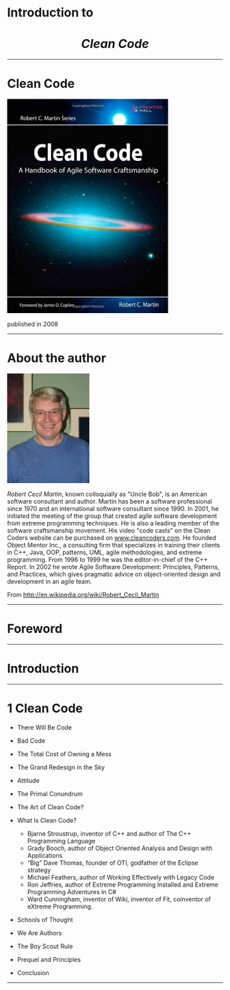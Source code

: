 # Introduction to 

# <center> *Clean Code*</center>

---

# Clean Code

![](../pic/Clean_Code.jpg)

published in 2008

---



# About the author


![](../pic/Robert_C_Martin.jpg)

*Robert Cecil Martin*, known colloquially as "Uncle Bob", is an American software consultant and author. Martin has been a software professional since 1970 and an international software consultant since 1990. In 2001, he initiated the meeting of the group that created agile software development from extreme programming techniques. He is also a leading member of the software craftsmanship movement. His video "code casts" on the Clean Coders website can be purchased on www.cleancoders.com. He founded Object Mentor Inc., a consulting firm that specializes in training their clients in C++, Java, OOP, patterns, UML, agile methodologies, and extreme programming. From 1996 to 1999 he was the editor-in-chief of the C++ Report. In 2002 he wrote Agile Software Development: Principles, Patterns, and Practices, which gives pragmatic advice on object-oriented design and development in an agile team.


From <http://en.wikipedia.org/wiki/Robert_Cecil_Martin>

----

# Foreword

----

# Introduction


----

# 1 Clean Code

*	There Will Be Code
*	Bad Code
*	The Total Cost of Owning a Mess
*	The Grand Redesign in the Sky
*	Attitude
*	The Primal Conundrum
*	The Art of Clean Code?
*	What Is Clean Code?

	-	Bjarne Stroustrup, inventor of C++ and author of The C++ Programming Language
	-	Grady Booch, author of Object Oriented Analysis and Design with Applications
	-	“Big” Dave Thomas, founder of OTI, godfather of the Eclipse strategy
	-	Michael Feathers, author of Working Effectively with Legacy Code
	-	Ron Jeffries, author of Extreme Programming Installed and Extreme Programming Adventures in C#
	-	Ward Cunningham, inventor of Wiki, inventor of Fit, coinventor of eXtreme Programming. 
	
*	Schools of Thought
*	We Are Authors
*	The Boy Scout Rule
*	Prequel and Principles
*	Conclusion

----

